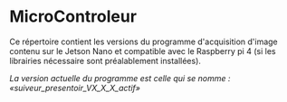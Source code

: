 # MicroControleur
Ce répertoire contient les versions du programme d'acquisition d'image contenu sur le Jetson Nano et compatible avec le Raspberry pi 4 (si les librairies nécessaire sont préalablement installées).

*La version actuelle du programme est celle qui se nomme : «suiveur_presentoir_VX_X_X_actif»*
